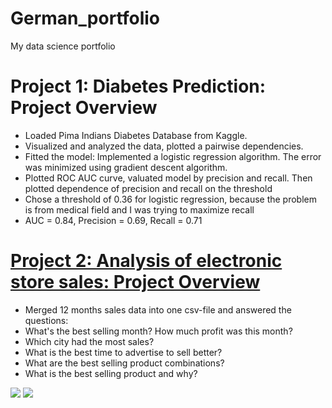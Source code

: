 # German_portfolio
My data science portfolio

# Project 1: Diabetes Prediction: Project Overview
* Loaded Pima Indians Diabetes Database from Kaggle.
* Visualized and analyzed the data, plotted a pairwise dependencies.
* Fitted the model: Implemented a logistic regression algorithm. The error was minimized using gradient descent algorithm.
* Plotted ROC AUC curve, valuated model by precision and recall. Then plotted dependence of precision and recall on the threshold
* Chose a threshold of 0.36 for logistic regression, because the problem is from medical field and I was trying to maximize recall
* AUC = 0.84, Precision = 0.69, Recall = 0.71

# [Project 2: Analysis of electronic store sales: Project Overview](https://github.com/fourthgarage/data-science-and-fried-peaches/tree/analysis-of-electronics-store-sales)
* Merged 12 months sales data into one csv-file and answered the questions:
* What's the best selling month? How much profit was this month?
* Which city had the most sales?
* What is the best time to advertise to sell better?
* What are the best selling product combinations?
* What is the best selling product and why?

![](https://github.com/fourthgarage/German_portfolio/blob/main/images/Histogramm1.png)
![](https://github.com/fourthgarage/German_portfolio/blob/main/images/Histogramm2.png)
